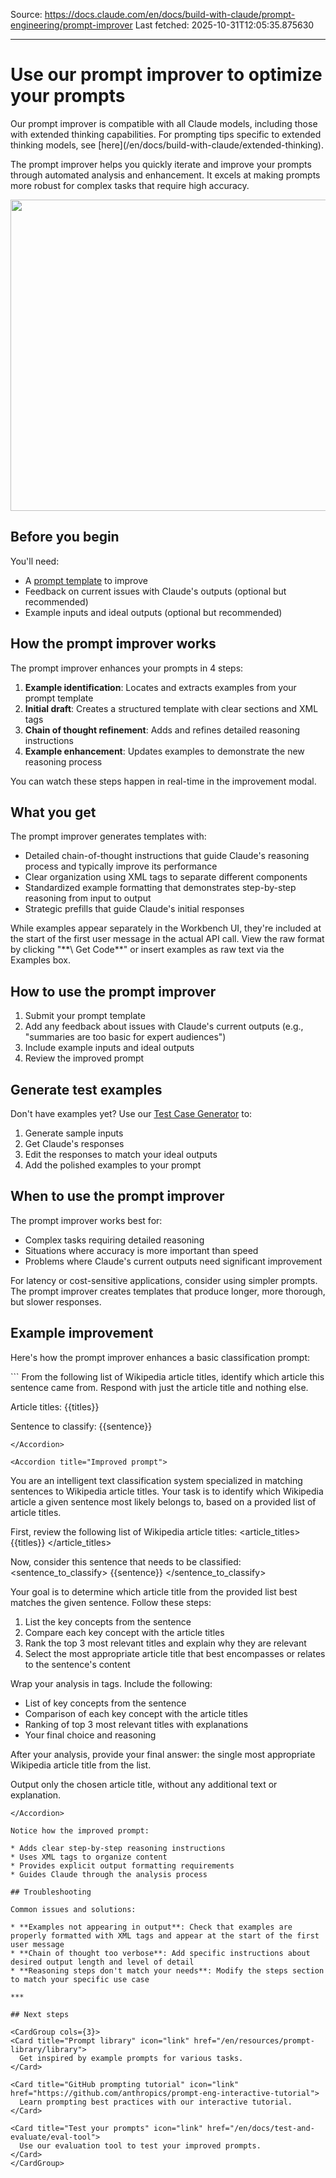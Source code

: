 Source: https://docs.claude.com/en/docs/build-with-claude/prompt-engineering/prompt-improver
Last fetched: 2025-10-31T12:05:35.875630

---

# Use our prompt improver to optimize your prompts

<Note>
  Our prompt improver is compatible with all Claude models, including those with extended thinking capabilities. For prompting tips specific to extended thinking models, see [here](/en/docs/build-with-claude/extended-thinking).
</Note>

The prompt improver helps you quickly iterate and improve your prompts through automated analysis and enhancement. It excels at making prompts more robust for complex tasks that require high accuracy.

<Frame>
  <img src="https://mintcdn.com/anthropic-claude-docs/LF5WV0SNF6oudpT5/images/prompt_improver.png?fit=max&auto=format&n=LF5WV0SNF6oudpT5&q=85&s=01479d382e45cc5cdec882d53f3bbf87" data-og-width="1210" width="1210" data-og-height="498" height="498" data-path="images/prompt_improver.png" data-optimize="true" data-opv="3" srcset="https://mintcdn.com/anthropic-claude-docs/LF5WV0SNF6oudpT5/images/prompt_improver.png?w=280&fit=max&auto=format&n=LF5WV0SNF6oudpT5&q=85&s=a8a5e551ed73c52fa522a558f07b1a68 280w, https://mintcdn.com/anthropic-claude-docs/LF5WV0SNF6oudpT5/images/prompt_improver.png?w=560&fit=max&auto=format&n=LF5WV0SNF6oudpT5&q=85&s=425bc1825e1a95df7b9c419eb4d2ccdc 560w, https://mintcdn.com/anthropic-claude-docs/LF5WV0SNF6oudpT5/images/prompt_improver.png?w=840&fit=max&auto=format&n=LF5WV0SNF6oudpT5&q=85&s=73e7bcf8692fa22632c26c34ebef281f 840w, https://mintcdn.com/anthropic-claude-docs/LF5WV0SNF6oudpT5/images/prompt_improver.png?w=1100&fit=max&auto=format&n=LF5WV0SNF6oudpT5&q=85&s=06b64cdc47098cb8bf1fb68cbe9212a5 1100w, https://mintcdn.com/anthropic-claude-docs/LF5WV0SNF6oudpT5/images/prompt_improver.png?w=1650&fit=max&auto=format&n=LF5WV0SNF6oudpT5&q=85&s=0373ee302a7fb52d64fee13d0a3d5dc4 1650w, https://mintcdn.com/anthropic-claude-docs/LF5WV0SNF6oudpT5/images/prompt_improver.png?w=2500&fit=max&auto=format&n=LF5WV0SNF6oudpT5&q=85&s=94ecf75d5241f3e68a6dbf2137f447a4 2500w" />
</Frame>

## Before you begin

You'll need:

* A [prompt template](/en/docs/build-with-claude/prompt-engineering/prompt-templates-and-variables) to improve
* Feedback on current issues with Claude's outputs (optional but recommended)
* Example inputs and ideal outputs (optional but recommended)

## How the prompt improver works

The prompt improver enhances your prompts in 4 steps:

1. **Example identification**: Locates and extracts examples from your prompt template
2. **Initial draft**: Creates a structured template with clear sections and XML tags
3. **Chain of thought refinement**: Adds and refines detailed reasoning instructions
4. **Example enhancement**: Updates examples to demonstrate the new reasoning process

You can watch these steps happen in real-time in the improvement modal.

## What you get

The prompt improver generates templates with:

* Detailed chain-of-thought instructions that guide Claude's reasoning process and typically improve its performance
* Clear organization using XML tags to separate different components
* Standardized example formatting that demonstrates step-by-step reasoning from input to output
* Strategic prefills that guide Claude's initial responses

<Note>
  While examples appear separately in the Workbench UI, they're included at the start of the first user message in the actual API call. View the raw format by clicking "**\</> Get Code**" or insert examples as raw text via the Examples box.
</Note>

## How to use the prompt improver

1. Submit your prompt template
2. Add any feedback about issues with Claude's current outputs (e.g., "summaries are too basic for expert audiences")
3. Include example inputs and ideal outputs
4. Review the improved prompt

## Generate test examples

Don't have examples yet? Use our [Test Case Generator](/en/docs/test-and-evaluate/eval-tool#creating-test-cases) to:

1. Generate sample inputs
2. Get Claude's responses
3. Edit the responses to match your ideal outputs
4. Add the polished examples to your prompt

## When to use the prompt improver

The prompt improver works best for:

* Complex tasks requiring detailed reasoning
* Situations where accuracy is more important than speed
* Problems where Claude's current outputs need significant improvement

<Note>
  For latency or cost-sensitive applications, consider using simpler prompts. The prompt improver creates templates that produce longer, more thorough, but slower responses.
</Note>

## Example improvement

Here's how the prompt improver enhances a basic classification prompt:

<Accordion title="Original prompt">
  ```
  From the following list of Wikipedia article titles, identify which article this sentence came from.
  Respond with just the article title and nothing else.

  Article titles:
  {{titles}}

  Sentence to classify:
  {{sentence}}
  ```
</Accordion>

<Accordion title="Improved prompt">
  ```
  You are an intelligent text classification system specialized in matching sentences to Wikipedia article titles. Your task is to identify which Wikipedia article a given sentence most likely belongs to, based on a provided list of article titles.

  First, review the following list of Wikipedia article titles:
  <article_titles>
  {{titles}}
  </article_titles>

  Now, consider this sentence that needs to be classified:
  <sentence_to_classify>
  {{sentence}}
  </sentence_to_classify>

  Your goal is to determine which article title from the provided list best matches the given sentence. Follow these steps:

  1. List the key concepts from the sentence
  2. Compare each key concept with the article titles
  3. Rank the top 3 most relevant titles and explain why they are relevant
  4. Select the most appropriate article title that best encompasses or relates to the sentence's content

  Wrap your analysis in <analysis> tags. Include the following:
  - List of key concepts from the sentence
  - Comparison of each key concept with the article titles
  - Ranking of top 3 most relevant titles with explanations
  - Your final choice and reasoning

  After your analysis, provide your final answer: the single most appropriate Wikipedia article title from the list.

  Output only the chosen article title, without any additional text or explanation.
  ```
</Accordion>

Notice how the improved prompt:

* Adds clear step-by-step reasoning instructions
* Uses XML tags to organize content
* Provides explicit output formatting requirements
* Guides Claude through the analysis process

## Troubleshooting

Common issues and solutions:

* **Examples not appearing in output**: Check that examples are properly formatted with XML tags and appear at the start of the first user message
* **Chain of thought too verbose**: Add specific instructions about desired output length and level of detail
* **Reasoning steps don't match your needs**: Modify the steps section to match your specific use case

***

## Next steps

<CardGroup cols={3}>
  <Card title="Prompt library" icon="link" href="/en/resources/prompt-library/library">
    Get inspired by example prompts for various tasks.
  </Card>

  <Card title="GitHub prompting tutorial" icon="link" href="https://github.com/anthropics/prompt-eng-interactive-tutorial">
    Learn prompting best practices with our interactive tutorial.
  </Card>

  <Card title="Test your prompts" icon="link" href="/en/docs/test-and-evaluate/eval-tool">
    Use our evaluation tool to test your improved prompts.
  </Card>
</CardGroup>